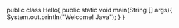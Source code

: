 public class Hello{
public static void main(String [] args){
System.out.println("Welcome! Java");
}
}
